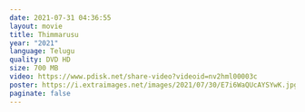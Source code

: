 ```yaml
---
date: 2021-07-31 04:36:55
layout: movie
title: Thimmarusu
year: "2021"
language: Telugu
quality: DVD HD
size: 700 MB
video: https://www.pdisk.net/share-video?videoid=nv2hml00003c
poster: https://i.extraimages.net/images/2021/07/30/E7i6WaQUcAYSYwK.jpg
paginate: false
---
```

